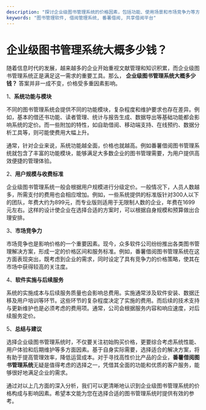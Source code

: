 ```yaml
---
description: "探讨企业级图书管理系统的价格因素，包括功能、使用场景和市场竞争力等方面，推荐番薯借阅图书管理系统分析。"
keywords: "图书管理软件, 借阅管理系统, 番薯借阅, 共享借阅平台"
---
```

# 企业级图书管理系统大概多少钱？

随着信息时代的发展，越来越多的企业开始重视文献管理和知识积累，而企业级图书管理系统正是满足这一需求的重要工具。那么， **企业级图书管理系统大概多少钱？** 答案并非一成不变，价格受多重因素影响。

1、**系统功能与模块**

不同的图书管理系统会提供不同的功能模块，复杂程度和维护要求也存在差异。例如，基本的借还书功能、读者管理、统计与报告生成、数据导出等基础功能都会影响系统的定价。而一些附加的特性，如自助借阅、移动端支持、在线预约、数据分析工具等，则可能使费用大幅上升。

通常，针对企业来说，系统功能越全面，价格也就越高。例如番薯借阅图书管理系统就包含了丰富的功能模块，能够满足大多数企业的图书管理需要，为用户提供高效便捷的管理体验。

2、**用户规模与收费标准**

企业级图书管理系统一般会根据用户规模进行分级定价。一般情况下，人员人数越多，所需支付的费用也会相应增加。例如，一些系统提供的标准版针对300人以下的团队，年费大约为899元，而专业版则适用于无限制人数的企业，年费在1699元左右。这样的设计使企业在选择合适的方案时，可以根据自身规模和预算做出合理安排。

3、**市场竞争力**

市场竞争也是影响价格的一个重要因素。现今，众多软件公司纷纷推出各类图书管理解决方案，形成一定的价格区间和服务标准。例如，番薯借阅图书管理系统在这方面表现突出，既考虑到企业的需求，同时设定了具有竞争力的价格策略，使其在市场中获得较高的关注度。

4、**软件实施与后续服务**

系统的实施成本与后续服务质量也会影响总费用。实施通常涉及软件安装、数据迁移及用户培训等环节。这些环节的复杂程度决定了实施的费用。而后续的技术支持与更新维护也是必须考虑的费用项。通常，公司会根据服务内容和响应速度，对后续服务定价。

5、**总结与建议**

选择企业级图书管理系统时，不仅要关注初始购买价格，更要综合考虑系统性能、用户体验和后期维护等多方面因素。基于自身实际需要，选择适合的解决方案，将有助于提高管理效率，降低运营成本。对于寻找高性价比产品的企业，**番薯借阅图书管理系统**无疑是值得考虑的选择之一，凭借其全面的功能和优质的客户服务，能够很好地满足企业的需求。

通过对以上几方面的深入分析，我们可以更清晰地认识到企业级图书管理系统的价格构成与影响因素。希望本文能为您在选择合适的图书管理系统时提供有效的参考。

